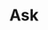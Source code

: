 ---
layout: page
title: Ask
description: Ask is a platform, similar to Quora for students ask questions in the Embibe community peers.
img: 
redirect: https://www.embibe.com/ask
published: true
---